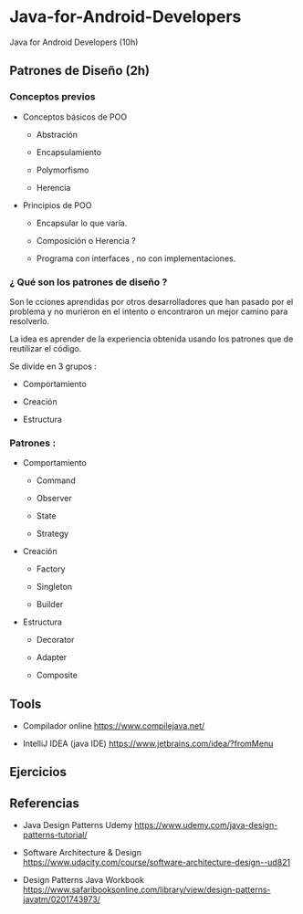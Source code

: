 # Java-for-Android-Developers
Java for Android Developers (10h)
 
 
## Patrones de Diseño (2h)

 ### Conceptos previos
  
  -  Conceptos básicos de POO
  
      * Abstración
      
      * Encapsulamiento
      
      * Polymorfismo
      
      * Herencia
      
  -  Principios de POO
    
       * Encapsular lo que varía. 
       
       * Composición o Herencia ?
       
       * Programa con interfaces , no con implementaciones.
  
### ¿ Qué son los patrones de diseño ?
 
Son le cciones aprendidas por otros desarrolladores que han pasado por el problema y no murieron en el intento
o encontraron un mejor camino para resolverlo.
 
La idea es aprender de la experiencia obtenida usando los patrones que de reutilizar el código.
 
Se divide en 3 grupos :
 
  * Comportamiento
  
  * Creación
  
  * Estructura
  
### Patrones :
 
 - Comportamiento
 
   * Command
   
   * Observer
   
   * State
   
   * Strategy
   
- Creación
 
   * Factory
   
   * Singleton
   
   * Builder
   
- Estructura

   * Decorator
   
   * Adapter
   
   * Composite
 
## Tools
 
 - Compilador online https://www.compilejava.net/
 
 - IntelliJ IDEA (java IDE)  https://www.jetbrains.com/idea/?fromMenu
 
 
## Ejercicios 

## Referencias

- Java Design Patterns Udemy https://www.udemy.com/java-design-patterns-tutorial/

- Software Architecture & Design https://www.udacity.com/course/software-architecture-design--ud821

- Design Patterns Java Workbook  https://www.safaribooksonline.com/library/view/design-patterns-javatm/0201743973/
